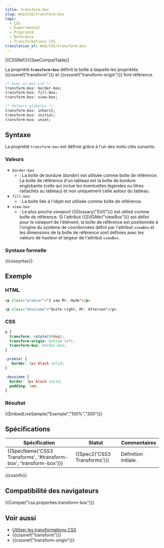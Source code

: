 ```yaml
---
title: transform-box
slug: Web/CSS/transform-box
tags:
  - CSS
  - Experimental
  - Propriété
  - Reference
  - Transformations CSS
translation_of: Web/CSS/transform-box
---
```


{{CSSRef}}{{SeeCompatTable}}

La propriété **`transform-box`** définit la boîte à laquelle les propriétés {{cssxref("transform")}} et {{cssxref("transform-origin")}} font référence.

```css
/* Avec un mot-clé */
transform-box: border-box;
transform-box: fill-box;
transform-box: view-box;

/* Valeurs globales */
transform-box: inherit;
transform-box: initial;
transform-box: unset;
```

## Syntaxe

La propriété `transform-box` est définie grâce à l'un des mots-clés suivants.

### Valeurs

- `border-box`
  - : La boîte de bordure (_border_) est utilisée comme boîte de référence. La boîte de référence d'un tableau est la boîte de bordure englobante (celle qui inclue les éventuelles légendes ou titres rattachés au tableau) et non uniquement celle autour du tableau.
- `fill-box`
  - : La boîte liée à l'objet est utilisée comme boîte de référence.
- `view-box`
  - : Le plus proche _viewport_ {{Glossary("SVG")}} est utilisé comme boîte de référence. Si l'attribut {{SVGAttr("viewBox")}} est défini pour le _viewport_ de l'élément, la boîte de référence est positionnée à l'origine du système de coordonnées défini par l'attribut `viewBox` et les dimensions de la boîte de référence sont définies avec les valeurs de hauteur et largeur de l'attribut `viewBox`.

### Syntaxe formelle

{{csssyntax}}

## Exemple

### HTML

```html
<p class="premier">"I saw Mr. Hyde"</p>

<p class="deuxieme">"Quite right, Mr. Utterson"</p>
```

### CSS

```css
p {
  transform: rotate(90deg);
  transform-origin: bottom left;
  transform-box: border-box;
}

.premier {
   border: 3px black solid;
}

.deuxieme {
  border: 3px black solid;
  padding: 3em;
}
```

### Résultat

{{EmbedLiveSample("Exemple","100%","300")}}

## Spécifications

| Spécification                                                                            | Statut                               | Commentaires         |
| ---------------------------------------------------------------------------------------- | ------------------------------------ | -------------------- |
| {{SpecName('CSS3 Transforms', '#transform-box', 'transform-box')}} | {{Spec2('CSS3 Transforms')}} | Définition initiale. |

{{cssinfo}}

## Compatibilité des navigateurs

{{Compat("css.properties.transform-box")}}

## Voir aussi

- [Utiliser les transformations CSS](/fr/docs/Web/CSS/CSS_Transforms/Utilisation_des_transformations_CSS)
- {{cssxref("transform")}}
- {{cssxref("transform-origin")}}
